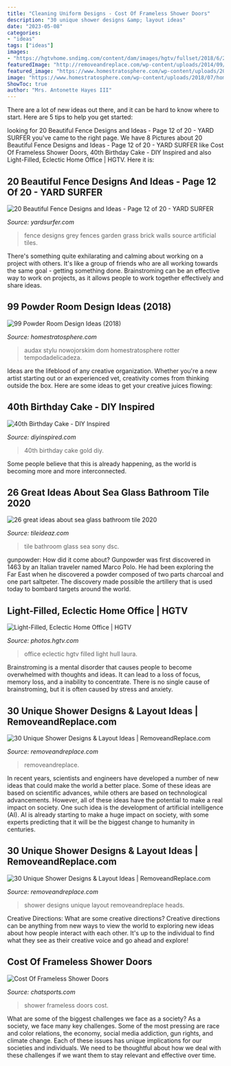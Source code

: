 ```yaml
---
title: "Cleaning Uniform Designs - Cost Of Frameless Shower Doors"
description: "30 unique shower designs &amp; layout ideas"
date: "2023-05-08"
categories:
- "ideas"
tags: ["ideas"]
images:
- "https://hgtvhome.sndimg.com/content/dam/images/hgtv/fullset/2018/6/29/0/FOD18_Tim-Barber-Ltd_Historic-Colonial-PH_005.jpg.rend.hgtvcom.966.1449.suffix/1530296842519.jpeg"
featuredImage: "http://removeandreplace.com/wp-content/uploads/2014/09/Unique-Shower-Designs-Ideas_27.jpg"
featured_image: "https://www.homestratosphere.com/wp-content/uploads/2018/07/home-in-little-italy-powder-room-071918.jpg"
image: "https://www.homestratosphere.com/wp-content/uploads/2018/07/home-in-little-italy-powder-room-071918.jpg"
ShowToc: true
author: "Mrs. Antonette Hayes III"
---
```



There are a lot of new ideas out there, and it can be hard to know where to start. Here are 5 tips to help you get started: 

	

		
looking for 20 Beautiful Fence Designs and Ideas - Page 12 of 20 - YARD SURFER you've came to the right page. We have 8 Pictures about 20 Beautiful Fence Designs and Ideas - Page 12 of 20 - YARD SURFER like Cost Of Frameless Shower Doors, 40th Birthday Cake - DIY Inspired and also Light-Filled, Eclectic Home Office | HGTV. Here it is:
		
    
## 20 Beautiful Fence Designs And Ideas - Page 12 Of 20 - YARD SURFER

<img loading=lazy src="http://yardsurfer.com/wp-content/uploads/2017/01/Fence-Designs-and-Ideas-12.jpg" onerror="this.onerror=null;this.src='https://tse2.mm.bing.net/th?id=OIP.tL3XiDAy2V2AW6QBwtH5UQHaKh&amp;pid=15.1';" alt="20 Beautiful Fence Designs and Ideas - Page 12 of 20 - YARD SURFER">

_Source: yardsurfer.com_

>fence designs grey fences garden grass brick walls source artificial tiles. 

	

There's something quite exhilarating and calming about working on a project with others. It's like a group of friends who are all working towards the same goal - getting something done. Brainstroming can be an effective way to work on projects, as it allows people to work together effectively and share ideas.

    
## 99 Powder Room Design Ideas (2018)

<img loading=lazy src="https://www.homestratosphere.com/wp-content/uploads/2018/07/home-in-little-italy-powder-room-071918.jpg" onerror="this.onerror=null;this.src='https://tse1.mm.bing.net/th?id=OIP.0UubFDyhnsp_cK-Ppy0eOQHaLF&amp;pid=15.1';" alt="99 Powder Room Design Ideas (2018)">

_Source: homestratosphere.com_

>audax stylu nowojorskim dom homestratosphere rotter tempodadelicadeza. 

	

Ideas are the lifeblood of any creative organization. Whether you're a new artist starting out or an experienced vet, creativity comes from thinking outside the box. Here are some ideas to get your creative juices flowing: 

    
## 40th Birthday Cake - DIY Inspired

<img loading=lazy src="https://diyinspired.com/wp-content/uploads/2020/07/40th-Birthday-Cake.jpg" onerror="this.onerror=null;this.src='https://tse2.mm.bing.net/th?id=OIP.4Q2zQpa4bMF2ZPczTAcVBwHaJ3&amp;pid=15.1';" alt="40th Birthday Cake - DIY Inspired">

_Source: diyinspired.com_

>40th birthday cake gold diy. 

	

Some people believe that this is already happening, as the world is becoming more and more interconnected. 

    
## 26 Great Ideas About Sea Glass Bathroom Tile 2020

<img loading=lazy src="https://www.tileideaz.com/wp-content/uploads/2015/08/534.jpg" onerror="this.onerror=null;this.src='https://tse2.mm.bing.net/th?id=OIP.lTvNK87CeThHI-BF19dxtgHaFj&amp;pid=15.1';" alt="26 great ideas about sea glass bathroom tile 2020">

_Source: tileideaz.com_

>tile bathroom glass sea sony dsc. 

	

gunpowder: How did it come about?
Gunpowder was first discovered in 1463 by an Italian traveler named Marco Polo. He had been exploring the Far East when he discovered a powder composed of two parts charcoal and one part saltpeter. The discovery made possible the artillery that is used today to bombard targets around the world.

    
## Light-Filled, Eclectic Home Office | HGTV

<img loading=lazy src="https://hgtvhome.sndimg.com/content/dam/images/hgtv/fullset/2018/6/29/0/FOD18_Tim-Barber-Ltd_Historic-Colonial-PH_005.jpg.rend.hgtvcom.966.1449.suffix/1530296842519.jpeg" onerror="this.onerror=null;this.src='https://tse3.mm.bing.net/th?id=OIP.aFhLt8t32Fry34P34WZFEwHaLG&amp;pid=15.1';" alt="Light-Filled, Eclectic Home Office | HGTV">

_Source: photos.hgtv.com_

>office eclectic hgtv filled light hull laura. 

	

Brainstroming is a mental disorder that causes people to become overwhelmed with thoughts and ideas. It can lead to a loss of focus, memory loss, and a inability to concentrate. There is no single cause of brainstroming, but it is often caused by stress and anxiety.

    
## 30 Unique Shower Designs &amp; Layout Ideas | RemoveandReplace.com

<img loading=lazy src="https://removeandreplace.com/wp-content/uploads/2014/09/Unique-Shower-Designs-Ideas_25.jpg" onerror="this.onerror=null;this.src='https://tse1.mm.bing.net/th?id=OIP.xPGZ3ofnZdkJZdx5bNYe5QHaLp&amp;pid=15.1';" alt="30 Unique Shower Designs &amp; Layout Ideas | RemoveandReplace.com">

_Source: removeandreplace.com_

>removeandreplace. 

	

In recent years, scientists and engineers have developed a number of new ideas that could make the world a better place. Some of these ideas are based on scientific advances, while others are based on technological advancements. However, all of these ideas have the potential to make a real impact on society. One such idea is the development of artificial intelligence (AI). AI is already starting to make a huge impact on society, with some experts predicting that it will be the biggest change to humanity in centuries.

    
## 30 Unique Shower Designs &amp; Layout Ideas | RemoveandReplace.com

<img loading=lazy src="http://removeandreplace.com/wp-content/uploads/2014/09/Unique-Shower-Designs-Ideas_27.jpg" onerror="this.onerror=null;this.src='https://tse1.mm.bing.net/th?id=OIP.bjywgFnWN5qxK3aOcMP9_wHaLn&amp;pid=15.1';" alt="30 Unique Shower Designs &amp; Layout Ideas | RemoveandReplace.com">

_Source: removeandreplace.com_

>shower designs unique layout removeandreplace heads. 

	

Creative Directions: What are some creative directions?
Creative directions can be anything from new ways to view the world to exploring new ideas about how people interact with each other. It's up to the individual to find what they see as their creative voice and go ahead and explore!

    
## Cost Of Frameless Shower Doors

<img loading=lazy src="http://cdn.chatsports.com/thumbnails/4458-21884-original.jpeg" onerror="this.onerror=null;this.src='https://tse4.mm.bing.net/th?id=OIP.HXz3VlfMMG1DUbaaxqXjVQHaJ4&amp;pid=15.1';" alt="Cost Of Frameless Shower Doors">

_Source: chatsports.com_

>shower frameless doors cost. 

	

What are some of the biggest challenges we face as a society?
As a society, we face many key challenges. Some of the most pressing are race and color relations, the economy, social media addiction, gun rights, and climate change. Each of these issues has unique implications for our societies and individuals. We need to be thoughtful about how we deal with these challenges if we want them to stay relevant and effective over time.

